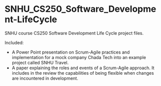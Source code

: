 # SNHU_CS250_Software_Development-LifeCycle
SNHU course CS250 Software Development Life Cycle project files.

Included:<br>
- A Power Point presentation on Scrum-Agile practices and implementation for a mock company Chada Tech into an example project called SNHU Travel.<br>
- A paper explaining the roles and events of a Scrum-Agile approach. It includes in the review the capabilities of being flexible when changes are incountered in development.<br>

